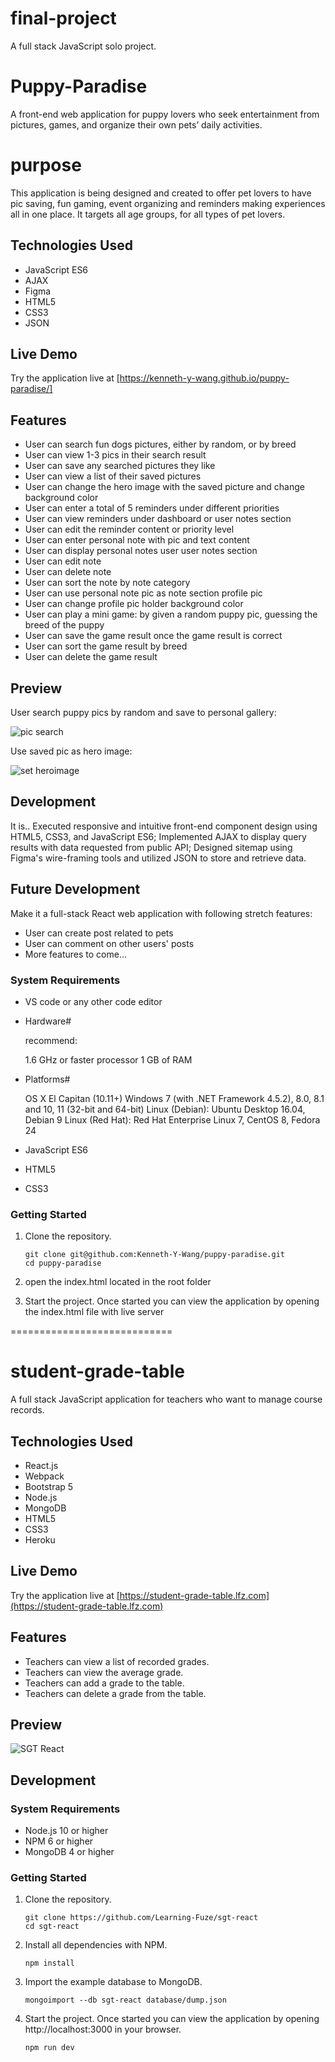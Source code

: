 # final-project

A full stack JavaScript solo project.


# Puppy-Paradise

A front-end web application for puppy lovers who seek entertainment from pictures, games, and organize their own pets’ daily activities.

# purpose

This application is being designed and created to offer pet lovers to have pic saving, fun gaming, event organizing and reminders making experiences all in one place. It targets all age groups, for all types of pet lovers.


## Technologies Used

- JavaScript ES6
- AJAX
- Figma
- HTML5
- CSS3
- JSON

## Live Demo

Try the application live at [https://kenneth-y-wang.github.io/puppy-paradise/]

## Features

- User can search fun dogs pictures, either by random, or by breed
- User can view 1-3 pics in their search result
- User can save any searched pictures they like
- User can view a list of their saved pictures
- User can change the hero image with the saved picture and change background color
- User can enter a total of 5 reminders under different priorities
- User can view reminders under dashboard or user notes section
- User can edit the reminder content or priority level
- User can enter personal note with pic and text content
- User can display personal notes user user notes section
- User can edit note
- User can delete note
- User can sort the note by note category
- User can use personal note pic as note section profile pic
- User can change profile pic holder background color
- User can play a mini game: by given a random puppy pic, guessing the breed of the puppy
- User can save the game result once the game result is correct
- User can sort the game result by breed
- User can delete the game result


## Preview

User search puppy pics by random and save to personal gallery:

![pic search](images/puppy-search.gif)

Use saved pic as hero image:

![set heroimage](images/set-heroimage.gif)


## Development
It is..
Executed responsive and intuitive front-end component design using HTML5, CSS3, and JavaScript ES6;
Implemented AJAX to display query results with data requested from public API;
Designed sitemap using Figma's wire-framing tools and utilized JSON to store and retrieve data.

## Future Development

Make it a full-stack React web application with following stretch features:

- User can create post related to pets
- User can comment on other users' posts
- More features to come...


### System Requirements

- VS code or any other code editor
- Hardware#

  recommend:

    1.6 GHz or faster processor
    1 GB of RAM

- Platforms#

    OS X El Capitan (10.11+)
    Windows 7 (with .NET Framework 4.5.2), 8.0, 8.1 and 10, 11 (32-bit and 64-bit)
    Linux (Debian): Ubuntu Desktop 16.04, Debian 9
    Linux (Red Hat): Red Hat Enterprise Linux 7, CentOS 8, Fedora 24

- JavaScript ES6
- HTML5
- CSS3


### Getting Started

1. Clone the repository.

    ```shell
    git clone git@github.com:Kenneth-Y-Wang/puppy-paradise.git
    cd puppy-paradise
    ```

2. open the index.html located in the root folder




3. Start the project. Once started you can view the application by opening the index.html file with live server









============================

# student-grade-table

A full stack JavaScript application for teachers who want to manage course records.

## Technologies Used

- React.js
- Webpack
- Bootstrap 5
- Node.js
- MongoDB
- HTML5
- CSS3
- Heroku

## Live Demo

Try the application live at [https://student-grade-table.lfz.com](https://student-grade-table.lfz.com)

## Features

- Teachers can view a list of recorded grades.
- Teachers can view the average grade.
- Teachers can add a grade to the table.
- Teachers can delete a grade from the table.

## Preview

![SGT React](assets/sgt-react.gif)

## Development

### System Requirements

- Node.js 10 or higher
- NPM 6 or higher
- MongoDB 4 or higher

### Getting Started

1. Clone the repository.

    ```shell
    git clone https://github.com/Learning-Fuze/sgt-react
    cd sgt-react
    ```

1. Install all dependencies with NPM.

    ```shell
    npm install
    ```

1. Import the example database to MongoDB.

    ```shell
    mongoimport --db sgt-react database/dump.json
    ```

1. Start the project. Once started you can view the application by opening http://localhost:3000 in your browser.

    ```shell
    npm run dev
    ```
